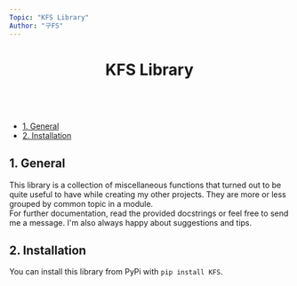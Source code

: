```yaml
---
Topic: "KFS Library"
Author: "구FS"
---
```

<link href="./doc_templates/md_style.css" rel="stylesheet"></link>
<body>

# <p style="text-align: center">KFS Library</p>
<br>
<br>

- [1. General](#1-general)
- [2. Installation](#2-installation)

## 1. General

This library is a collection of miscellaneous functions that turned out to be quite useful to have while creating my other projects. They are more or less grouped by common topic in a module.  
For further documentation, read the provided docstrings or feel free to send me a message. I'm also always happy about suggestions and tips.

## 2. Installation

You can install this library from PyPi with `pip install KFS`.

</body>